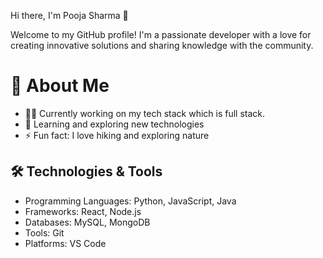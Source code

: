 Hi there, I'm Pooja Sharma 👋

Welcome to my GitHub profile! I'm a passionate developer with a love for creating innovative solutions and sharing knowledge with the community.

# 🚀 About Me

- 👨‍💻 Currently working on my tech stack which is full stack.
- 🌱 Learning and exploring new technologies
- ⚡ Fun fact: I love hiking and exploring nature

## 🛠️ Technologies & Tools

- Programming Languages: Python, JavaScript, Java
- Frameworks: React, Node.js
- Databases: MySQL, MongoDB
- Tools: Git
- Platforms: VS Code
